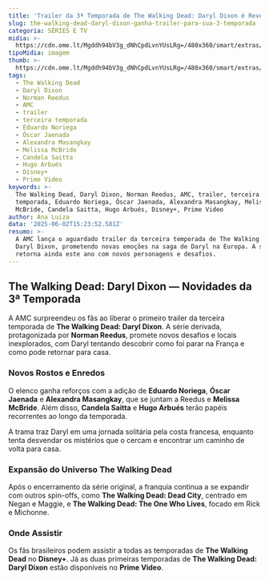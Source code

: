 ```yaml
---
title: 'Trailer da 3ª Temporada de The Walking Dead: Daryl Dixon é Revelado'
slug: the-walking-dead-daryl-dixon-ganha-trailer-para-sua-3-temporada
categoria: SÉRIES E TV
midia: >-
  https://cdn.ome.lt/Mgddh94bV3g_dNhCpdLvnYUsLRg=/480x360/smart/extras/conteudos/omelete_THUMB_-_2025-06-02T114406.522.png
tipoMidia: imagem
thumb: >-
  https://cdn.ome.lt/Mgddh94bV3g_dNhCpdLvnYUsLRg=/480x360/smart/extras/conteudos/omelete_THUMB_-_2025-06-02T114406.522.png
tags:
  - The Walking Dead
  - Daryl Dixon
  - Norman Reedus
  - AMC
  - trailer
  - terceira temporada
  - Eduardo Noriega
  - Óscar Jaenada
  - Alexandra Masangkay
  - Melissa McBride
  - Candela Saitta
  - Hugo Arbués
  - Disney+
  - Prime Video
keywords: >-
  The Walking Dead, Daryl Dixon, Norman Reedus, AMC, trailer, terceira
  temporada, Eduardo Noriega, Óscar Jaenada, Alexandra Masangkay, Melissa
  McBride, Candela Saitta, Hugo Arbués, Disney+, Prime Video
author: Ana Luiza
data: '2025-06-02T15:23:52.581Z'
resumo: >-
  A AMC lança o aguardado trailer da terceira temporada de The Walking Dead:
  Daryl Dixon, prometendo novas emoções na saga de Daryl na Europa. A série
  retorna ainda este ano com novos personagens e desafios.
---
```


## The Walking Dead: Daryl Dixon — Novidades da 3ª Temporada

<blockquote class="twitter-tweet"><a href="https://twitter.com/user/status/1929347232140255662"></a></blockquote>

A AMC surpreendeu os fãs ao liberar o primeiro trailer da terceira temporada de **The Walking Dead: Daryl Dixon**. A série derivada, protagonizada por **Norman Reedus**, promete novos desafios e locais inexplorados, com Daryl tentando descobrir como foi parar na França e como pode retornar para casa.

### Novos Rostos e Enredos

O elenco ganha reforços com a adição de **Eduardo Noriega**, **Óscar Jaenada** e **Alexandra Masangkay**, que se juntam a Reedus e **Melissa McBride**. Além disso, **Candela Saitta** e **Hugo Arbués** terão papéis recorrentes ao longo da temporada.

A trama traz Daryl em uma jornada solitária pela costa francesa, enquanto tenta desvendar os mistérios que o cercam e encontrar um caminho de volta para casa.

### Expansão do Universo The Walking Dead

Após o encerramento da série original, a franquia continua a se expandir com outros spin-offs, como **The Walking Dead: Dead City**, centrado em Negan e Maggie, e **The Walking Dead: The One Who Lives**, focado em Rick e Michonne.

### Onde Assistir

Os fãs brasileiros podem assistir a todas as temporadas de **The Walking Dead** no **Disney+**. Já as duas primeiras temporadas de **The Walking Dead: Daryl Dixon** estão disponíveis no **Prime Video**.
